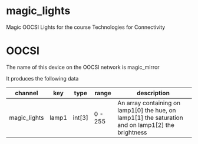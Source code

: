 # magic_lights
Magic OOCSI Lights for the course Technologies for Connectivity

# OOCSI
The name of this device on the OOCSI network is magic_mirror

It produces the following data

| channel      | key | type | range | description |
| ------------ | --- | ---- | ----- | ----------- |
| magic_lights | lamp1 | int[3] | 0 - 255 | An array containing on lamp1[0] the hue, on lamp1[1] the saturation and on lamp1[2] the brightness |
